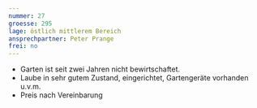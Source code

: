 ```yaml
---
nummer: 27
groesse: 295 
lage: östlich mittlerem Bereich
ansprechpartner: Peter Prange
frei: no
---
```


- Garten ist seit zwei Jahren nicht bewirtschaftet.
- Laube in sehr gutem Zustand, eingerichtet, Gartengeräte vorhanden u.v.m.
- Preis nach Ver&shy;ein&shy;bar&shy;ung